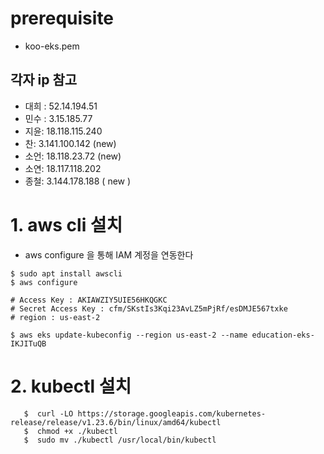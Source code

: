 # prerequisite
- koo-eks.pem

## 각자 ip 참고
- 대희 : 52.14.194.51
- 민수 : 3.15.185.77
- 지윤: 18.118.115.240
- 찬: 3.141.100.142 (new)
- 소언: 18.118.23.72 (new)
- 소연: 18.117.118.202
- 종철: 3.144.178.188 ( new )

# 1. aws cli 설치
- aws configure 을 통해 IAM 계정을 연동한다
```
$ sudo apt install awscli
$ aws configure

# Access Key : AKIAWZIY5UIE56HKQGKC
# Secret Access Key : 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
# region : us-east-2

$ aws eks update-kubeconfig --region us-east-2 --name education-eks-IKJITuQB
```
# 2. kubectl 설치

```
   $  curl -LO https://storage.googleapis.com/kubernetes-release/release/v1.23.6/bin/linux/amd64/kubectl
   $  chmod +x ./kubectl
   $  sudo mv ./kubectl /usr/local/bin/kubectl
```


